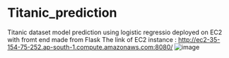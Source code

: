 # Titanic_prediction
Titanic dataset model prediction using logistic regressio deployed on EC2 with fromt end made from Flask
The link of EC2 instance : http://ec2-35-154-75-252.ap-south-1.compute.amazonaws.com:8080/
![image](https://user-images.githubusercontent.com/60615629/111418522-da328280-870d-11eb-98a6-c2e7dd858735.png)
